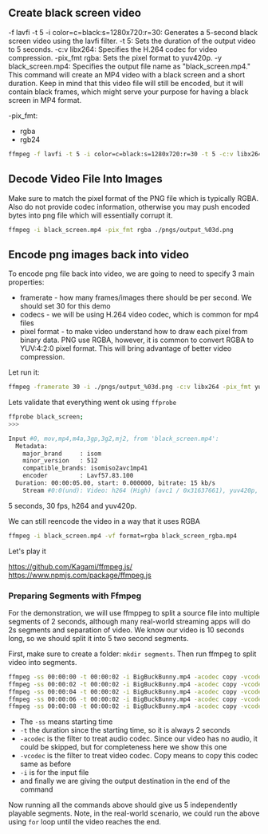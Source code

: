 ## Create black screen video

-f lavfi -t 5 -i color=c=black:s=1280x720:r=30: Generates a 5-second black screen video using the lavfi filter.
-t 5: Sets the duration of the output video to 5 seconds.
-c:v libx264: Specifies the H.264 codec for video compression.
-pix_fmt rgba: Sets the pixel format to yuv420p.
-y black_screen.mp4: Specifies the output file name as "black_screen.mp4."
This command will create an MP4 video with a black screen and a short duration. Keep in mind that this video file will still be encoded, but it will contain black frames, which might serve your purpose for having a black screen in MP4 format.

-pix_fmt:

- rgba
- rgb24

```sh
ffmpeg -f lavfi -t 5 -i color=c=black:s=1280x720:r=30 -t 5 -c:v libx264 -pix_fmt rgba -y black_screen.mp4
```

## Decode Video File Into Images

Make sure to match the pixel format of the PNG file which is typically RGBA. Also do not provide codec information, otherwise you may push encoded bytes into png file which will essentially corrupt it.

```sh
ffmpeg -i black_screen.mp4 -pix_fmt rgba ./pngs/output_%03d.png
```

## Encode png images back into video

To encode png file back into video, we are going to need to specify 3 main properties:

- framerate - how many frames/images there should be per second. We should set 30 for this demo
- codecs - we will be using H.264 video codec, which is common for mp4 files
- pixel format - to make video understand how to draw each pixel from binary data. PNG use RGBA, however, it is common to convert RGBA to YUV:4:2:0 pixel format. This will bring advantage of better video compression.

Let run it:

```sh
ffmpeg -framerate 30 -i ./pngs/output_%03d.png -c:v libx264 -pix_fmt yuv420p  black_screen.mp4
```

Lets validate that everything went ok using `ffprobe`

```sh
ffprobe black_screen;
>>>

Input #0, mov,mp4,m4a,3gp,3g2,mj2, from 'black_screen.mp4':
  Metadata:
    major_brand     : isom
    minor_version   : 512
    compatible_brands: isomiso2avc1mp41
    encoder         : Lavf57.83.100
  Duration: 00:00:05.00, start: 0.000000, bitrate: 15 kb/s
    Stream #0:0(und): Video: h264 (High) (avc1 / 0x31637661), yuv420p, 1280x720 [SAR 1:1 DAR 16:9], 10 kb/s, 30 fps, 30 tbr, 15360 tbn, 60 tbc (default)
```

5 seconds, 30 fps, h264 and yuv420p.

We can still reencode the video in a way that it uses RGBA

```sh
ffmpeg -i black_screen.mp4 -vf format=rgba black_screen_rgba.mp4
```

Let's play it

https://github.com/Kagami/ffmpeg.js/
https://www.npmjs.com/package/ffmpeg.js

### Preparing Segments with Ffmpeg

For the demonstration, we will use ffmppeg to split a source file into multiple segments of 2 seconds, although many real-world streaming apps will do 2s segments and separation of video. We know our video is 10 seconds long, so we should split it into 5 two second segments.

First, make sure to create a folder: `mkdir segments`. Then run ffmpeg to split video into segments.

```sh
ffmpeg -ss 00:00:00 -t 00:00:02 -i BigBuckBunny.mp4 -acodec copy -vcodec copy ./segments/BigBuckBunny_1.mp4
ffmpeg -ss 00:00:02 -t 00:00:02 -i BigBuckBunny.mp4 -acodec copy -vcodec copy ./segments/BigBuckBunny_2.mp4
ffmpeg -ss 00:00:04 -t 00:00:02 -i BigBuckBunny.mp4 -acodec copy -vcodec copy ./segments/BigBuckBunny_3.mp4
ffmpeg -ss 00:00:06 -t 00:00:02 -i BigBuckBunny.mp4 -acodec copy -vcodec copy ./segments/BigBuckBunny_4.mp4
ffmpeg -ss 00:00:08 -t 00:00:02 -i BigBuckBunny.mp4 -acodec copy -vcodec copy ./segments/BigBuckBunny_5.mp4
```

- The `-ss` means starting time
- `-t` the duration since the starting time, so it is always 2 seconds
- `-acodec` is the filter to treat audio codec. Since our video has no audio, it could be skipped, but for completeness here we show this one
- `-vcodec` is the filter to treat video codec. Copy means to copy this codec same as before
- `-i` is for the input file
- and finally we are giving the output destination in the end of the command

Now running all the commands above should give us 5 independently playable segments. Note, in the real-world scenario, we could run the above using `for` loop until the video reaches the end.
